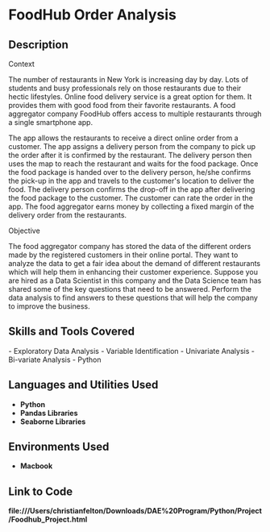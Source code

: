 <h1>FoodHub Order Analysis</h1>

<h2>Description</h2>
Context

The number of restaurants in New York is increasing day by day. Lots of students and busy professionals rely on those restaurants due to their hectic lifestyles. Online food delivery service is a great option for them. It provides them with good food from their favorite restaurants. A food aggregator company FoodHub offers access to multiple restaurants through a single smartphone app.

The app allows the restaurants to receive a direct online order from a customer. The app assigns a delivery person from the company to pick up the order after it is confirmed by the restaurant. The delivery person then uses the map to reach the restaurant and waits for the food package. Once the food package is handed over to the delivery person, he/she confirms the pick-up in the app and travels to the customer's location to deliver the food. The delivery person confirms the drop-off in the app after delivering the food package to the customer. The customer can rate the order in the app. The food aggregator earns money by collecting a fixed margin of the delivery order from the restaurants.

Objective

The food aggregator company has stored the data of the different orders made by the registered customers in their online portal. They want to analyze the data to get a fair idea about the demand of different restaurants which will help them in enhancing their customer experience. Suppose you are hired as a Data Scientist in this company and the Data Science team has shared some of the key questions that need to be answered. Perform the data analysis to find answers to these questions that will help the company to improve the business. 
<br />

<h2>Skills and Tools Covered</h2>
- Exploratory Data Analysis</b> 
- Variable Identification</b>
- Univariate Analysis</b>
- Bi-variate Analysis</b> 
- Python</b>

<h2>Languages and Utilities Used</h2>

- <b>Python</b> 
- <b>Pandas Libraries</b>
- <b>Seaborne Libraries</b>

<h2>Environments Used </h2>

- <b>Macbook</b> 

<h2>Link to Code </h2>
<b>file:///Users/christianfelton/Downloads/DAE%20Program/Python/Project/Foodhub_Project.html</b> 



<!--
 ```diff
- text in red
+ text in green
! text in orange
# text in gray
@@ text in purple (and bold)@@
```
--!>
